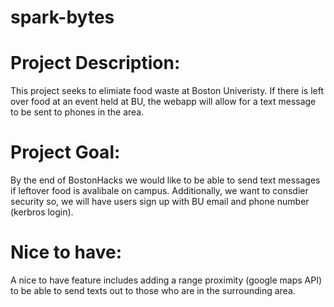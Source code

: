 # spark-bytes

# Project Description: 
This project seeks to elimiate food waste at Boston Univeristy. If there is left over food at an event held at BU, the webapp will allow for a text message to be sent to phones in the area. 


# Project Goal: 
By the end of BostonHacks we would like to be able to send text messages if leftover food is avalibale on campus. 
Additionally, we want to consdier security so, we will have users sign up with BU email and phone number (kerbros login). 

# Nice to have:
A nice to have feature includes adding a range proximity (google maps API) to be able to send texts out to those who are in the surrounding area.  



